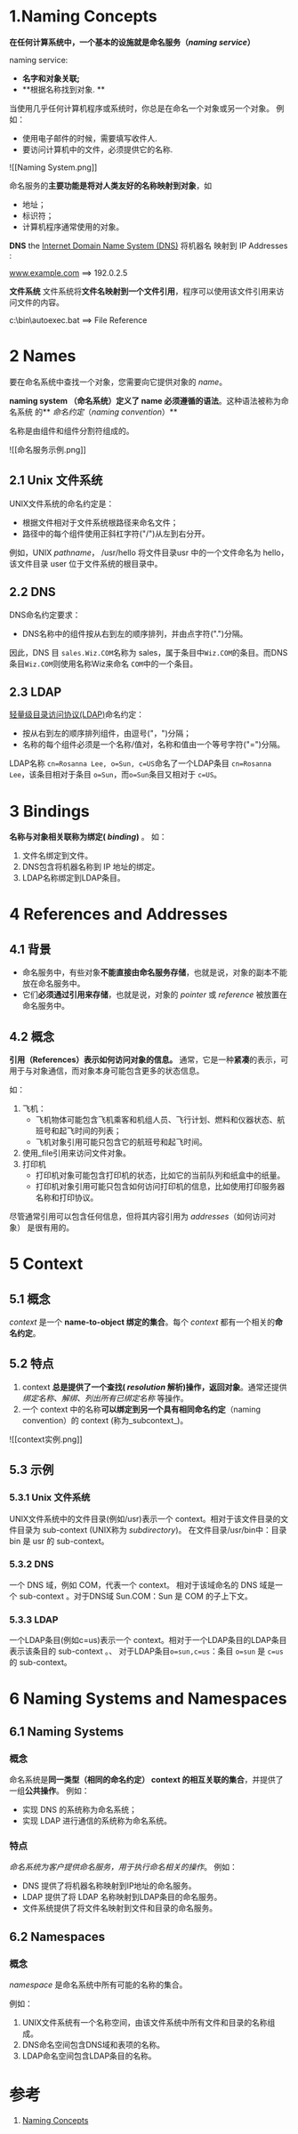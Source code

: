 # 1.Naming Concepts
**在任何计算系统中，一个基本的设施就是命名服务（_naming service_）**

naming service:
- **名字和对象关联;**
- **根据名称找到对象. **

当使用几乎任何计算机程序或系统时，你总是在命名一个对象或另一个对象。
例如：
- 使用电子邮件的时候，需要填写收件人. 
- 要访问计算机中的文件，必须提供它的名称. 

![[Naming System.png]]

命名服务的**主要功能是将对人类友好的名称映射到对象**，如
- 地址；
- 标识符；
- 计算机程序通常使用的对象。

 **DNS**
the [Internet Domain Name System (DNS)](http://www.ietf.org/rfc/rfc1034.txt) 将机器名 映射到 IP Addresses :

www.example.com ==> 192.0.2.5

**文件系统**
文件系统将**文件名映射到一个文件引用**，程序可以使用该文件引用来访问文件的内容。

c:\bin\autoexec.bat ==> File Reference

# 2 Names
要在命名系统中查找一个对象，您需要向它提供对象的 _name_。

**naming system （命名系统）定义了 name 必须遵循的语法**。这种语法被称为命名系统 的** _命名约定_（_naming convention_）**

名称是由组件和组件分割符组成的。

![[命名服务示例.png]]

## 2.1 Unix 文件系统
UNIX文件系统的命名约定是：
- 根据文件相对于文件系统根路径来命名文件；
- 路径中的每个组件使用正斜杠字符("/")从左到右分开。

例如，UNIX _pathname_， /usr/hello 将文件目录usr 中的一个文件命名为 hello，该文件目录 user 位于文件系统的根目录中。

## 2.2 DNS 
DNS命名约定要求：
- DNS名称中的组件按从右到左的顺序排列，并由点字符(".")分隔。


因此，DNS 目 `sales.Wiz.COM`名称为 sales，属于条目中`Wiz.COM`的条目。而DNS条目`Wiz.COM`则使用名称Wiz来命名 `COM`中的一个条目。

## 2.3 LDAP
[轻量级目录访问协议(LDAP)](http://www.ietf.org/rfc/rfc2251.txt)命名约定：
- 按从右到左的顺序排列组件，由逗号("，")分隔；
- 名称的每个组件必须是一个名称/值对，名称和值由一个等号字符("=")分隔。

LDAP名称 `cn=Rosanna Lee, o=Sun, c=US`命名了一个LDAP条目 `cn=Rosanna Lee`，该条目相对于条目 `o=Sun`，而`o=Sun`条目又相对于 `c=US`。

# 3 Bindings

**名称与对象相关联称为绑定( _binding_)** 。
如：
1. 文件名绑定到文件。
2. DNS包含将机器名称到 IP 地址的绑定。
3. LDAP名称绑定到LDAP条目。

# 4 References and Addresses
## 4.1 背景
 - 命名服务中，有些对象**不能直接由命名服务存储**，也就是说，对象的副本不能放在命名服务中。
 - 它们**必须通过引用来存储**，也就是说，对象的 _pointer_ 或 _reference_ 被放置在命名服务中。

## 4.2 概念
**引用（References）表示如何访问对象的信息。**
通常，它是一种**紧凑**的表示，可用于与对象通信，而对象本身可能包含更多的状态信息。

如：
1. 飞机：
	- 飞机物体可能包含飞机乘客和机组人员、飞行计划、燃料和仪器状态、航班号和起飞时间的列表；
	- 飞机对象引用可能只包含它的航班号和起飞时间。
2. 使用_file引用来访问文件对象。
3. 打印机
	- 打印机对象可能包含打印机的状态，比如它的当前队列和纸盒中的纸量。
	- 打印机对象引用可能只包含如何访问打印机的信息，比如使用打印服务器名称和打印协议。

尽管通常引用可以包含任何信息，但将其内容引用为 _addresses_（如何访问对象） 是很有用的。

# 5 Context
## 5.1 概念
_context_ 是一个 **name-to-object 绑定的集合**。每个 _context_ 都有一个相关的**命名约定**。

## 5.2 特点
1. context **总是提供了一个查找( _resolution_ 解析)操作，返回对象**。通常还提供 *绑定名称、解绑、列出所有已绑定名称* 等操作。
2. 一个 context 中的名称**可以绑定到另一个具有相同命名约定**（naming convention）的 context (称为_subcontext_)。

![[context实例.png]]


## 5.3 示例
### 5.3.1 Unix 文件系统
UNIX文件系统中的文件目录(例如/usr)表示一个 context。相对于该文件目录的文件目录为 sub-context (UNIX称为 _subdirectory_)。
在文件目录/usr/bin中：目录 bin 是 usr 的 sub-context。

### 5.3.2 DNS
一个 DNS 域，例如 COM，代表一个 context。
相对于该域命名的 DNS 域是一个 sub-context 。对于DNS域 Sun.COM：Sun 是 COM 的子上下文。

### 5.3.3 LDAP
一个LDAP条目(例如c=us)表示一个 context。相对于一个LDAP条目的LDAP条目表示该条目的 sub-context 。、
对于LDAP条目`o=sun,c=us`：条目 `o=sun` 是 `c=us` 的 sub-context。

# 6 Naming Systems and Namespaces

## 6.1 Naming Systems
### 概念
命名系统是**同一类型（相同的命名约定） context 的相互关联的集合**，并提供了一组**公共操作**。
例如：
- 实现 DNS 的系统称为命名系统；
- 实现 LDAP 进行通信的系统称为命名系统。

### 特点
*命名系统为客户提供命名服务，用于执行命名相关的操作*。
例如：
- DNS 提供了将机器名称映射到IP地址的命名服务。
- LDAP 提供了将 LDAP 名称映射到LDAP条目的命名服务。
- 文件系统提供了将文件名映射到文件和目录的命名服务。

## 6.2 Namespaces
### 概念
_namespace_ 是命名系统中所有可能的名称的集合。

例如：
1. UNIX文件系统有一个名称空间，由该文件系统中所有文件和目录的名称组成。
2. DNS命名空间包含DNS域和表项的名称。
3. LDAP命名空间包含LDAP条目的名称。


# 参考
1. [Naming Concepts ](https://docs.oracle.com/javase/tutorial/jndi/concepts/index.html)
